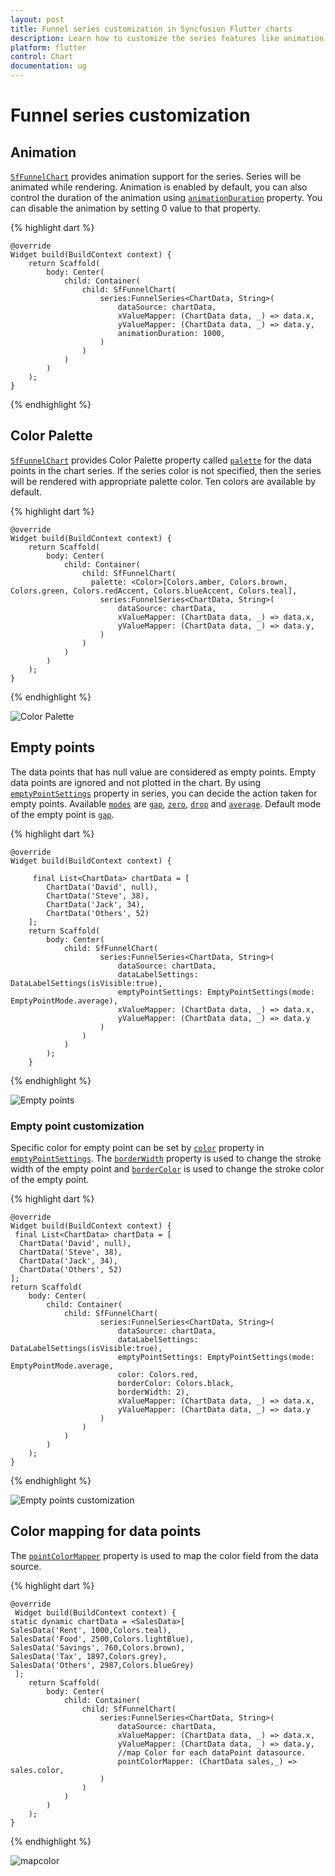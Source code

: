 ```yaml
---
layout: post
title: Funnel series customization in Syncfusion Flutter charts
description: Learn how to customize the series features like animation, color palette, gradient, etc., in SfFunnel chart
platform: flutter
control: Chart
documentation: ug
---
```


# Funnel series customization 

## Animation

[`SfFunnelChart`](https://pub.dev/documentation/syncfusion_flutter_charts/latest/charts/SfFunnelChart-class.html) provides animation support for the series. Series will be animated while rendering. Animation is enabled by default, you can also control the duration of the animation using [`animationDuration`](https://pub.dev/documentation/syncfusion_flutter_charts/latest/charts/FunnelSeries/animationDuration.html) property. You can disable the animation by setting 0 value to that property.

{% highlight dart %} 

    @override
    Widget build(BuildContext context) {
        return Scaffold(
            body: Center(
                child: Container(
                    child: SfFunnelChart(
                        series:FunnelSeries<ChartData, String>(
                            dataSource: chartData,
                            xValueMapper: (ChartData data, _) => data.x,
                            yValueMapper: (ChartData data, _) => data.y,
                            animationDuration: 1000,
                        )
                    )
                )
            )
        );
    }

{% endhighlight %}

## Color Palette

[`SfFunnelChart`](https://pub.dev/documentation/syncfusion_flutter_charts/latest/charts/SfFunnelChart-class.html) provides Color Palette property called [`palette`](https://pub.dev/documentation/syncfusion_flutter_charts/latest/charts/SfFunnelChart/palette.html) for the data points in the chart series. If the series color is not specified, then the series will be rendered with appropriate palette color. Ten colors are available by default.


{% highlight dart %} 

    @override
    Widget build(BuildContext context) {
        return Scaffold(
            body: Center(
                child: Container(
                    child: SfFunnelChart(
                      palette: <Color>[Colors.amber, Colors.brown, Colors.green, Colors.redAccent, Colors.blueAccent, Colors.teal],
                        series:FunnelSeries<ChartData, String>(
                            dataSource: chartData,
                            xValueMapper: (ChartData data, _) => data.x,
                            yValueMapper: (ChartData data, _) => data.y,
                        )
                    )
                )
            )
        );
    }

{% endhighlight %}

![Color Palette](images/Funnel-customization/color_palette.png)

## Empty points

The data points that has null value are considered as empty points. Empty data points are ignored and not plotted in the chart. By using [`emptyPointSettings`](https://pub.dev/documentation/syncfusion_flutter_charts/latest/charts/FunnelSeries/emptyPointSettings.html) property in series, you can decide the action taken for empty points. Available [`modes`](https://pub.dev/documentation/syncfusion_flutter_charts/latest/charts/EmptyPointMode-class.html) are [`gap`](https://pub.dev/documentation/syncfusion_flutter_charts/latest/charts/EmptyPointMode-class.html), [`zero`](https://pub.dev/documentation/syncfusion_flutter_charts/latest/charts/EmptyPointMode-class.html), [`drop`](https://pub.dev/documentation/syncfusion_flutter_charts/latest/charts/EmptyPointMode-class.html) and [`average`](https://pub.dev/documentation/syncfusion_flutter_charts/latest/charts/EmptyPointMode-class.html). Default mode of the empty point is [`gap`](https://pub.dev/documentation/syncfusion_flutter_charts/latest/charts/EmptyPointMode-class.html).

{% highlight dart %} 

    @override
    Widget build(BuildContext context) {
        
         final List<ChartData> chartData = [
            ChartData('David', null),
            ChartData('Steve', 38),
            ChartData('Jack', 34),
            ChartData('Others', 52)
        ];
        return Scaffold(
            body: Center(
                child: SfFunnelChart(
                        series:FunnelSeries<ChartData, String>(
                            dataSource: chartData,
                            dataLabelSettings: DataLabelSettings(isVisible:true),
                            emptyPointSettings: EmptyPointSettings(mode: EmptyPointMode.average),
                            xValueMapper: (ChartData data, _) => data.x,
                            yValueMapper: (ChartData data, _) => data.y
                        )
                    )
                )
            );
        }

{% endhighlight %}

![Empty points](images/Funnel-customization/emptyPoints.png)

### Empty point customization

Specific color for empty point can be set by [`color`](https://pub.dev/documentation/syncfusion_flutter_charts/latest/charts/EmptyPointSettings/color.html) property in [`emptyPointSettings`](https://pub.dev/documentation/syncfusion_flutter_charts/latest/charts/FunnelSeries/emptyPointSettings.html). The [`borderWidth`](https://pub.dev/documentation/syncfusion_flutter_charts/latest/charts/EmptyPointSettings/borderWidth.html) property is used to change the stroke width of the empty point and [`borderColor`](https://pub.dev/documentation/syncfusion_flutter_charts/latest/charts/EmptyPointSettings/borderColor.html) is used to change the stroke color of the empty point.

{% highlight dart %} 

    @override
    Widget build(BuildContext context) {
     final List<ChartData> chartData = [
      ChartData('David', null),
      ChartData('Steve', 38),
      ChartData('Jack', 34),
      ChartData('Others', 52)
    ];
    return Scaffold(
        body: Center(
            child: Container(
                child: SfFunnelChart(
                        series:FunnelSeries<ChartData, String>(
                            dataSource: chartData,
                            dataLabelSettings: DataLabelSettings(isVisible:true),
                            emptyPointSettings: EmptyPointSettings(mode: EmptyPointMode.average,
                            color: Colors.red,
                            borderColor: Colors.black,
                            borderWidth: 2),
                            xValueMapper: (ChartData data, _) => data.x,
                            yValueMapper: (ChartData data, _) => data.y
                        )
                    )
                )
            )
        );
    }

{% endhighlight %}

![Empty points customization](images/Funnel-customization/emptyPointcustomization.png)

## Color mapping for data points   

The [`pointColorMapper`](https://pub.dev/documentation/syncfusion_flutter_charts/latest/charts/FunnelSeries/pointColorMapper.html) property is used to map the color field from the data source. 

{% highlight dart %} 

    @override
     Widget build(BuildContext context) {
    static dynamic chartData = <SalesData>[
    SalesData('Rent', 1000,Colors.teal),
    SalesData('Food', 2500,Colors.lightBlue),
    SalesData('Savings', 760,Colors.brown),
    SalesData('Tax', 1897,Colors.grey),
    SalesData('Others', 2987,Colors.blueGrey)
     ];
        return Scaffold(
            body: Center(
                child: Container(
                    child: SfFunnelChart(
                        series:FunnelSeries<ChartData, String>(
                            dataSource: chartData,
                            xValueMapper: (ChartData data, _) => data.x,
                            yValueMapper: (ChartData data, _) => data.y,
                            //map Color for each dataPoint datasource.
                            pointColorMapper: (ChartData sales,_) => sales.color,
                        )
                    )
                )
            )
        );
    }

{% endhighlight %}

![mapcolor](images/Funnel-customization/color-mapping.png)

